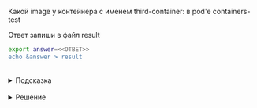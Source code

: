Какой image у контейнера с именем third-container: в pod'e containers-test

Ответ запиши в файл result

```bash
export answer=<<ОТВЕТ>>
echo &answer > result
```


<br>
<details><summary>Подсказка</summary>
<br>

Выполнив:

`kubectl describe containers-test`

Можно узнать расширенную информацию о pod'e, в том числе и image, которые используются для контейнеров

</details>

<br>
<details><summary>Решение</summary>
<br>

somethingNotExist

</details>


